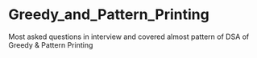 # Greedy_and_Pattern_Printing
Most asked questions in interview and covered almost pattern of DSA of  Greedy &amp; Pattern Printing
